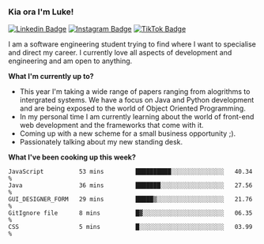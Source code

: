 ### Kia ora I'm Luke!

[![Linkedin Badge](https://img.shields.io/badge/-LinkedIn-0e76a8?style=flat-square&logo=Linkedin&logoColor=white)](https://www.linkedin.com/in/luke-stynes/)
[![Instagram Badge](https://img.shields.io/badge/-Instagram-e4405f?style=flat-square&logo=Instagram&logoColor=white)](https://www.instagram.com/luke.stynes/)
[![TikTok Badge](https://img.shields.io/badge/TikTok-Follow-blue)](https://www.tiktok.com/@luke_stynes)

I am a software engineering student trying to find where I want to specialise and direct my career. I currently love all aspects of development and engineering and am open to anything.

**What I'm currently up to?**
- This year I'm taking a wide range of papers ranging from alogrithms to intergrated systems. We have a focus on Java and Python development and are being exposed to the world of Object Oriented Programming.
- In my personal time I am currently learning about the world of front-end web development and the frameworks that come with it.
- Coming up with a new scheme for a small business opportunity ;).
- Passionately talking about my new standing desk.

**What I've been cooking up this week?**
<!--START_SECTION:waka-->

```text
JavaScript          53 mins         ██████████░░░░░░░░░░░░░░░   40.34 %
Java                36 mins         ███████░░░░░░░░░░░░░░░░░░   27.56 %
GUI_DESIGNER_FORM   29 mins         █████▒░░░░░░░░░░░░░░░░░░░   21.76 %
GitIgnore file      8 mins          █▓░░░░░░░░░░░░░░░░░░░░░░░   06.35 %
CSS                 5 mins          █░░░░░░░░░░░░░░░░░░░░░░░░   03.99 %
```

<!--END_SECTION:waka-->
